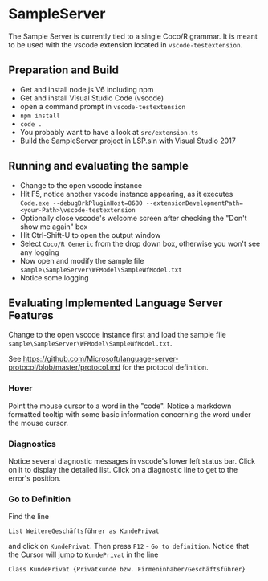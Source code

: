 ﻿# SampleServer

The Sample Server is currently tied to a single Coco/R grammar.
It is meant to be used with the vscode extension located in `vscode-testextension`.


## Preparation and Build

* Get and install node.js V6 including npm
* Get and install Visual Studio Code (vscode)
* open a command prompt in `vscode-testextension`
* `npm install`
* `code .`
* You probably want to have a look at `src/extension.ts`
* Build the SampleServer project in LSP.sln with Visual Studio 2017


## Running and evaluating the sample

* Change to the open vscode instance
* Hit F5, notice another vscode instance appearing, as it executes `Code.exe --debugBrkPluginHost=8680 --extensionDevelopmentPath=<your-Path>\vscode-testextension`
* Optionally close vscode's welcome screen after checking the "Don't show me again" box
* Hit Ctrl-Shift-U to open the output window
* Select `Coco/R Generic` from the drop down box, otherwise you won't see any logging
* Now open and modify the sample file `sample\SampleServer\WFModel\SampleWfModel.txt`
* Notice some logging


## Evaluating Implemented Language Server Features

Change to the open vscode instance first and load the sample file `sample\SampleServer\WFModel\SampleWfModel.txt`.

See https://github.com/Microsoft/language-server-protocol/blob/master/protocol.md for the protocol definition.


### Hover

Point the mouse cursor to a word in the "code". 
Notice a markdown formatted tooltip with some basic 
information concerning the word under the mouse cursor.


### Diagnostics

Notice several diagnostic messages in vscode's lower left status bar. 
Click on it to display the detailed list.
Click on a diagnostic line to get to the error's position.


### Go to Definition

Find the line 
````
List WeitereGeschäftsführer as KundePrivat
````
and click on `KundePrivat`.
Then press `F12` - `Go to definition`. Notice that the Cursor will jump to `KundePrivat`
in the line 
````
Class KundePrivat {Privatkunde bzw. Firmeninhaber/Geschäftsführer}
````

